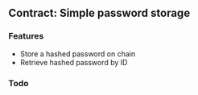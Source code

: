 ## Contract: Simple password storage

### Features
* Store a hashed password on chain
* Retrieve hashed password by ID

### Todo